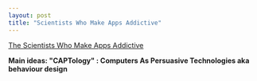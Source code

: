 ```yaml
---
layout: post
title: "Scientists Who Make Apps Addictive"
---
```

[The Scientists Who Make Apps Addictive](https://www.1843magazine.com/features/the-scientists-who-make-apps-addictive)

**Main ideas: "CAPTology" : Computers As Persuasive Technologies aka behaviour design**
